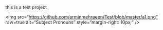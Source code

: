 this is a test project 

<img
src=“https://github.com/arminmehraeen/Test/blob/master/a1.png”
raw=true
alt=“Subject Pronouns”
style=“margin-right: 10px;”
/>
